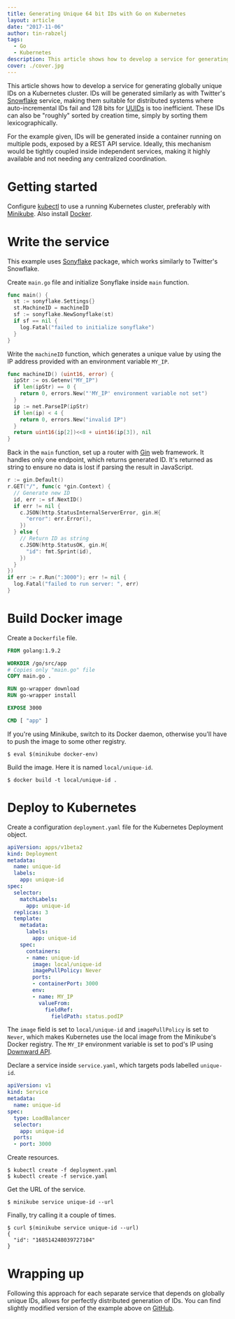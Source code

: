 ```yaml
---
title: Generating Unique 64 bit IDs with Go on Kubernetes
layout: article
date: "2017-11-06"
author: tin-rabzelj
tags:
  - Go
  - Kubernetes
description: This article shows how to develop a service for generating globally unique IDs on a Kubernetes cluster. IDs will be generated similarly as with Twitter's Snowflake service, making them suitable for distributed systems where auto-incremental IDs fail and 128 bits for UUIDs is too inefficient. These IDs can also be "roughly" sorted by creation time, simply by sorting them lexicographically.
cover: ./cover.jpg
---
```


This article shows how to develop a service for generating globally unique IDs on a Kubernetes cluster. IDs will be generated similarly as with Twitter's [Snowflake](https://blog.twitter.com/engineering/en_us/a/2010/announcing-snowflake.html) service, making them suitable for distributed systems where auto-incremental IDs fail and 128 bits for [UUIDs](https://tools.ietf.org/html/rfc4122.html) is too inefficient. These IDs can also be "roughly" sorted by creation time, simply by sorting them lexicographically.

For the example given, IDs will be generated inside a container running on multiple pods, exposed by a REST API service. Ideally, this mechanism would be tightly coupled inside independent services, making it highly available and not needing any centralized coordination.

# Getting started

Configure [kubectl](https://kubernetes.io/docs/tasks/tools/install-kubectl/) to use a running Kubernetes cluster, preferably with [Minikube](https://github.com/kubernetes/minikube). Also install [Docker](https://docs.docker.com/engine/installation/).

# Write the service

This example uses [Sonyflake](https://github.com/sony/sonyflake) package, which works similarly to Twitter's Snowflake.

Create `main.go` file and initialize Sonyflake inside `main` function.

```go
func main() {
  st := sonyflake.Settings{}
  st.MachineID = machineID
  sf := sonyflake.NewSonyflake(st)
  if sf == nil {
    log.Fatal("failed to initialize sonyflake")
  }
}
```

Write the `machineID` function, which generates a unique value by using the IP address provided with an environment variable `MY_IP`.

```go
func machineID() (uint16, error) {
  ipStr := os.Getenv("MY_IP")
  if len(ipStr) == 0 {
    return 0, errors.New("'MY_IP' environment variable not set")
  }
  ip := net.ParseIP(ipStr)
  if len(ip) < 4 {
    return 0, errors.New("invalid IP")
  }
  return uint16(ip[2])<<8 + uint16(ip[3]), nil
}
```

Back in the `main` function, set up a router with [Gin](https://github.com/gin-gonic/gin) web framework. It handles only one endpoint, which returns generated ID. It's returned as string to ensure no data is lost if parsing the result in JavaScript.

```go
r := gin.Default()
r.GET("/", func(c *gin.Context) {
  // Generate new ID
  id, err := sf.NextID()
  if err != nil {
    c.JSON(http.StatusInternalServerError, gin.H{
      "error": err.Error(),
    })
  } else {
    // Return ID as string
    c.JSON(http.StatusOK, gin.H{
      "id": fmt.Sprint(id),
    })
  }
})
if err := r.Run(":3000"); err != nil {
  log.Fatal("failed to run server: ", err)
}
```

# Build Docker image

Create a `Dockerfile` file.

```dockerfile
FROM golang:1.9.2

WORKDIR /go/src/app
# Copies only "main.go" file
COPY main.go .

RUN go-wrapper download
RUN go-wrapper install

EXPOSE 3000

CMD [ "app" ]
```

If you're using Minikube, switch to its Docker daemon, otherwise you'll have to push the image to some other registry.

```
$ eval $(minikube docker-env)
```

Build the image. Here it is named `local/unique-id`.

```
$ docker build -t local/unique-id .
```

# Deploy to Kubernetes

Create a configuration `deployment.yaml` file for the Kubernetes Deployment object.

```yaml
apiVersion: apps/v1beta2
kind: Deployment
metadata:
  name: unique-id
  labels:
    app: unique-id
spec:
  selector:
    matchLabels:
      app: unique-id
  replicas: 3
  template:
    metadata:
      labels:
        app: unique-id
    spec:
      containers:
      - name: unique-id
        image: local/unique-id
        imagePullPolicy: Never
        ports:
        - containerPort: 3000
        env:
        - name: MY_IP
          valueFrom:
            fieldRef:
              fieldPath: status.podIP
```

The `image` field is set to `local/unique-id` and `imagePullPolicy` is set to `Never`, which makes Kubernetes use the local image from the Minikube's Docker registry. The `MY_IP` environment variable is set to pod's IP using [Downward API](https://lukemarsden.github.io/docs/user-guide/downward-api/).

Declare a service inside `service.yaml`, which targets pods labelled `unique-id`.

```yaml
apiVersion: v1
kind: Service
metadata:
  name: unique-id
spec:
  type: LoadBalancer
  selector:
    app: unique-id
  ports:
  - port: 3000
```

Create resources.

```
$ kubectl create -f deployment.yaml
$ kubectl create -f service.yaml
```

Get the URL of the service.

```
$ minikube service unique-id --url
```

Finally, try calling it a couple of times.

```
$ curl $(minikube service unique-id --url)
{
  "id": "168514248039727104"
}
```

# Wrapping up

Following this approach for each separate service that depends on globally unique IDs, allows for perfectly distributed generation of IDs. You can find slightly modified version of the example above on [GitHub](https://github.com/tinrab/makaroni/tree/master/utilities/unique-id).
